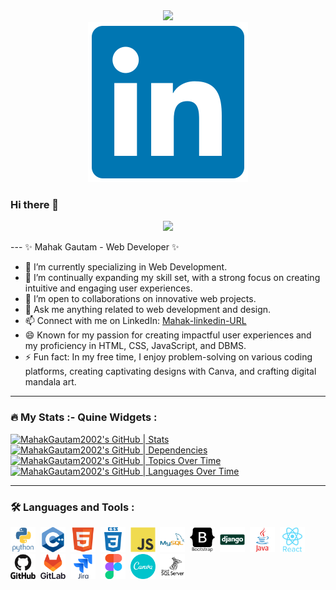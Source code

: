 
<!--
**MahakGautam2002/MahakGautam2002** is a ✨ _special_ ✨ repository because its `README.md` (this file) appears on your GitHub profile.
-->
<div id="header" align="center">
  <img src="https://media.tenor.com/kjXMU4dl8lAAAAAM/hello-world.gif" width="100"/>
</div>
<div id="badges" align="center">
  <a href=[your-linkedin-URL](https://www.linkedin.com/in/mahak-gautam-08a97b188/)>
<!--     <img src="https://img.shields.io/badge/LinkedIn-blue?style=for-the-badge&logo=linkedin&logoColor=white" alt="LinkedIn Badge"/>-->
    <img src="https://github.com/devicons/devicon/blob/master/icons/linkedin/linkedin-original.svg" alt="LinkedIn Badge" /> 
  </a>
</div>

### Hi there 👋

<div align="center">
  <img src="https://steamuserimages-a.akamaihd.net/ugc/1631947648964785474/81CBA15178466DD47195A239232202E78987B714/?imw=637&imh=358&ima=fit&impolicy=Letterbox&imcolor=%23000000&letterbox=true"/>
</div>

--- ✨ Mahak Gautam - Web Developer ✨

- 🔭 I’m currently specializing in Web Development.
- 🌱 I’m continually expanding my skill set, with a strong focus on creating intuitive and engaging user experiences.
- 👯 I’m open to collaborations on innovative web projects.
- 💬 Ask me anything related to web development and design.
- 📫 Connect with me on LinkedIn: [Mahak-linkedin-URL](https://www.linkedin.com/in/mahak-gautam-08a97b188/)
- 😄 Known for my passion for creating impactful user experiences and my proficiency in HTML, CSS, JavaScript, and DBMS.
- ⚡ Fun fact: In my free time, I enjoy problem-solving on various coding platforms, creating captivating designs with Canva, and crafting digital mandala art.


---
### :fire: My Stats :- Quine Widgets :

[![MahakGautam2002's GitHub | Stats](https://stats.quine.sh/MahakGautam2002/github?theme=dark)](https://quine.sh?utm_source=widgets&utm_campaign=MahakGautam2002)
[![MahakGautam2002's GitHub | Dependencies](https://stats.quine.sh/MahakGautam2002/dependencies?theme=light)](https://quine.sh?utm_source=widgets&utm_campaign=MahakGautam2002)
[![MahakGautam2002's GitHub | Topics Over Time](https://stats.quine.sh/MahakGautam2002/topics-over-time?theme=light)](https://quine.sh?utm_source=widgets&utm_campaign=MahakGautam2002)
[![MahakGautam2002's GitHub | Languages Over Time](https://stats.quine.sh/MahakGautam2002/languages-over-time?theme=dark)](https://quine.sh?utm_source=widgets&utm_campaign=MahakGautam2002)

---

### :hammer_and_wrench: Languages and Tools :
<div>
  <img src="https://github.com/devicons/devicon/blob/master/icons/python/python-original-wordmark.svg" title="Python" alt="Python" width="40" height="40"/>&nbsp;
  <img src="https://github.com/devicons/devicon/blob/master/icons/cplusplus/cplusplus-original.svg" title="C++" alt="C++" width="40" height="40"/>&nbsp;
  <img src="https://github.com/devicons/devicon/blob/master/icons/html5/html5-original.svg" title="HTML/HTML5" alt="HTML/HTML5" width="40" height="40"/>&nbsp;
  <img src="https://github.com/devicons/devicon/blob/master/icons/css3/css3-plain-wordmark.svg" title="CSS/CSS3" alt="CSS/CSS3" width="40" height="40"/>&nbsp;
  <img src="https://github.com/devicons/devicon/blob/master/icons/javascript/javascript-original.svg" title="JavaScript" alt="JavaScript" width="40" height="40"/>&nbsp;
  <img src="https://github.com/devicons/devicon/blob/master/icons/mysql/mysql-original-wordmark.svg" title="MySQL" alt="MySQL" width="40" height="40"/>&nbsp;
  <img src="https://github.com/devicons/devicon/blob/master/icons/bootstrap/bootstrap-plain-wordmark.svg" title="Bootstrap" alt="Bootstrap" width="40" height="40"/>&nbsp;
  <img src="https://github.com/devicons/devicon/blob/master/icons/django/django-original.svg" title="Django" alt="Django" width="40" height="40"/>&nbsp;
  <img src="https://github.com/devicons/devicon/blob/master/icons/java/java-original-wordmark.svg" title="Java" alt="Java" width="40" height="40"/>&nbsp;
  <img src="https://github.com/devicons/devicon/blob/master/icons/react/react-original-wordmark.svg" title="React JS" alt="React JS" width="40" height="40"/>&nbsp;
  <img src="https://github.com/devicons/devicon/blob/master/icons/github/github-original-wordmark.svg" title="GitHub" alt="GitHub" width="40" height="40"/>&nbsp;
  <img src="https://github.com/devicons/devicon/blob/master/icons/gitlab/gitlab-original-wordmark.svg" title="GitLab" alt="GitLab" width="40" height="40"/>&nbsp;
  <img src="https://github.com/devicons/devicon/blob/master/icons/jira/jira-original-wordmark.svg" title="JIRA" alt="JIRA" width="40" height="40"/>&nbsp;
  <img src="https://github.com/devicons/devicon/blob/master/icons/figma/figma-original.svg" title="Figma" alt="Figma" width="40" height="40"/>&nbsp;
  <img src="https://github.com/devicons/devicon/blob/master/icons/canva/canva-original.svg" title="Canva" alt="Canva" width="40" height="40"/>&nbsp;
  <img src="https://github.com/devicons/devicon/blob/master/icons/microsoftsqlserver/microsoftsqlserver-plain-wordmark.svg" title="MS Office" alt="MS Office" width="40" height="40"/>&nbsp;
</div>
